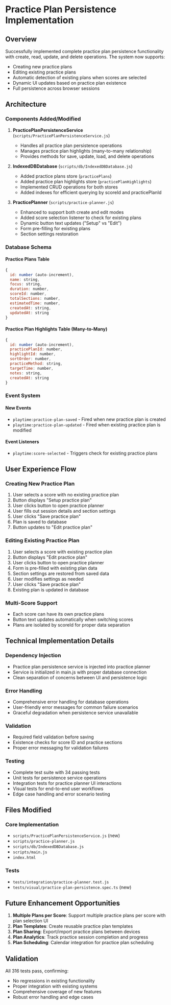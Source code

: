 # Practice Plan Persistence Implementation

## Overview
Successfully implemented complete practice plan persistence functionality with create, read, update, and delete operations. The system now supports:

- Creating new practice plans
- Editing existing practice plans 
- Automatic detection of existing plans when scores are selected
- Dynamic UI updates based on practice plan existence
- Full persistence across browser sessions

## Architecture

### Components Added/Modified

1. **PracticePlanPersistenceService** (`scripts/PracticePlanPersistenceService.js`)
   - Handles all practice plan persistence operations
   - Manages practice plan highlights (many-to-many relationship)
   - Provides methods for save, update, load, and delete operations

2. **IndexedDBDatabase** (`scripts/db/IndexedDBDatabase.js`)
   - Added practice plans store (`practicePlans`)
   - Added practice plan highlights store (`practicePlanHighlights`) 
   - Implemented CRUD operations for both stores
   - Added indexes for efficient querying by scoreId and practicePlanId

3. **PracticePlanner** (`scripts/practice-planner.js`)
   - Enhanced to support both create and edit modes
   - Added score selection listener to check for existing plans
   - Dynamic button text updates ("Setup" vs "Edit")
   - Form pre-filling for existing plans
   - Section settings restoration

### Database Schema

#### Practice Plans Table
```javascript
{
  id: number (auto-increment),
  name: string,
  focus: string,
  duration: number,
  scoreId: number,
  totalSections: number,
  estimatedTime: number,
  createdAt: string,
  updatedAt: string
}
```

#### Practice Plan Highlights Table (Many-to-Many)
```javascript
{
  id: number (auto-increment),
  practicePlanId: number,
  highlightId: number,
  sortOrder: number,
  practiceMethod: string,
  targetTime: number,
  notes: string,
  createdAt: string
}
```

### Event System

#### New Events
- `playtime:practice-plan-saved` - Fired when new practice plan is created
- `playtime:practice-plan-updated` - Fired when existing practice plan is modified

#### Event Listeners
- `playtime:score-selected` - Triggers check for existing practice plans

## User Experience Flow

### Creating New Practice Plan
1. User selects a score with no existing practice plan
2. Button displays "Setup practice plan"
3. User clicks button to open practice planner
4. User fills out session details and section settings
5. User clicks "Save practice plan"
6. Plan is saved to database
7. Button updates to "Edit practice plan"

### Editing Existing Practice Plan  
1. User selects a score with existing practice plan
2. Button displays "Edit practice plan"
3. User clicks button to open practice planner
4. Form is pre-filled with existing plan data
5. Section settings are restored from saved data
6. User modifies settings as needed
7. User clicks "Save practice plan" 
8. Existing plan is updated in database

### Multi-Score Support
- Each score can have its own practice plans
- Button text updates automatically when switching scores
- Plans are isolated by scoreId for proper data separation

## Technical Implementation Details

### Dependency Injection
- Practice plan persistence service is injected into practice planner
- Service is initialized in main.js with proper database connection
- Clean separation of concerns between UI and persistence logic

### Error Handling
- Comprehensive error handling for database operations
- User-friendly error messages for common failure scenarios
- Graceful degradation when persistence service unavailable

### Validation
- Required field validation before saving
- Existence checks for score ID and practice sections
- Proper error messaging for validation failures

### Testing
- Complete test suite with 34 passing tests
- Unit tests for persistence service operations
- Integration tests for practice planner UI interactions
- Visual tests for end-to-end user workflows
- Edge case handling and error scenario testing

## Files Modified

### Core Implementation
- `scripts/PracticePlanPersistenceService.js` (new)
- `scripts/practice-planner.js` 
- `scripts/db/IndexedDBDatabase.js`
- `scripts/main.js`
- `index.html`

### Tests
- `tests/integration/practice-planner.test.js`
- `tests/visual/practice-plan-persistence.spec.ts` (new)

## Future Enhancement Opportunities

1. **Multiple Plans per Score**: Support multiple practice plans per score with plan selection UI
2. **Plan Templates**: Create reusable practice plan templates
3. **Plan Sharing**: Export/import practice plans between devices
4. **Plan Analytics**: Track practice session completion and progress
5. **Plan Scheduling**: Calendar integration for practice plan scheduling

## Validation

All 316 tests pass, confirming:
- No regressions in existing functionality
- Proper integration with existing systems
- Comprehensive coverage of new features
- Robust error handling and edge cases
